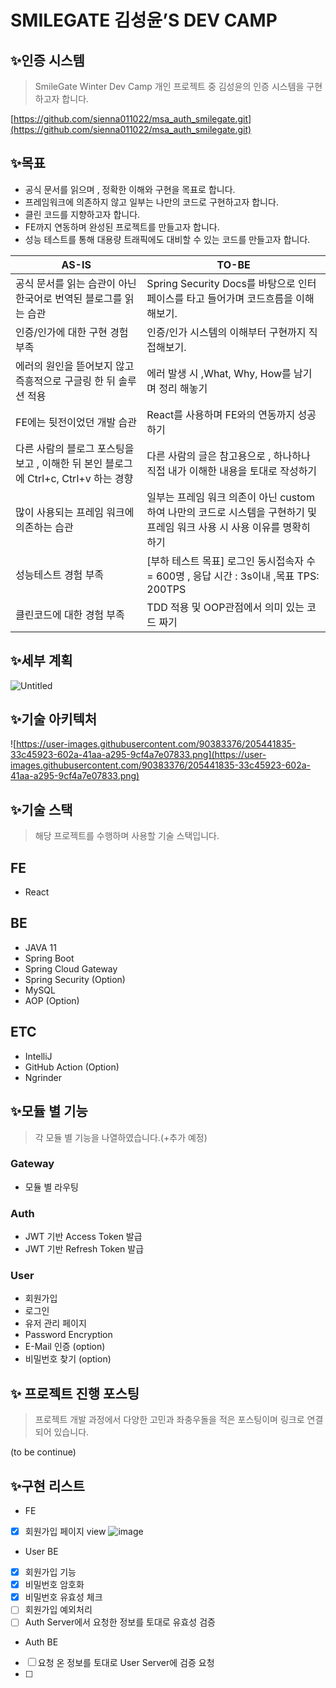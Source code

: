 # SMILEGATE 김성윤’S DEV CAMP

## ✨인증 시스템

> SmileGate Winter Dev Camp 개인 프로젝트 중 김성윤의 인증 시스템을 구현하고자 합니다.
> 

[https://github.com/sienna011022/msa_auth_smilegate.git](https://github.com/sienna011022/msa_auth_smilegate.git)

## ✨목표

- 공식 문서를 읽으며 , 정확한 이해와 구현을 목표로 합니다.
- 프레임워크에 의존하지 않고 일부는 나만의 코드로 구현하고자 합니다.
- 클린 코드를 지향하고자 합니다.
- FE까지 연동하며 완성된 프로젝트를 만들고자 합니다.
- 성능 테스트를 통해 대용량 트래픽에도 대비할 수 있는 코드를 만들고자 합니다.

| AS-IS | TO-BE                                                                    |
| --- |--------------------------------------------------------------------------|
| 공식 문서를 읽는 습관이 아닌 한국어로 번역된 블로그를 읽는 습관 | Spring Security Docs를 바탕으로 인터페이스를 타고 들어가며 코드흐름을 이해해보기.                   |
| 인증/인가에 대한 구현 경험 부족 | 인증/인가 시스템의 이해부터 구현까지 직접해보기.                                              |
| 에러의 원인을 뜯어보지 않고 즉흥적으로 구글링 한 뒤 솔루션 적용 | 에러 발생 시 ,What, Why, How를 남기며 정리 해놓기                                      |
| FE에는 뒷전이었던 개발 습관 | React를 사용하며 FE와의 연동까지 성공하기                                               |
| 다른 사람의 블로그 포스팅을 보고 , 이해한 뒤 본인 블로그에 Ctrl+c, Ctrl+v 하는 경향 | 다른 사람의 글은 참고용으로 , 하나하나 직접 내가 이해한 내용을 토대로 작성하기                            |
| 많이 사용되는 프레임 워크에 의존하는 습관 | 일부는 프레임 워크 의존이 아닌 custom하여 나만의 코드로 시스템을 구현하기 및 프레임 워크 사용 시 사용 이유를 명확히 하기 |
| 성능테스트 경험 부족 | [부하 테스트 목표] 로그인 동시접속자 수 = 600명 , 응답 시간  : 3s이내 ,목표 TPS: 200TPS           |
| 클린코드에 대한 경험 부족 | TDD 적용 및 OOP관점에서 의미 있는 코드 짜기                                             |

## ✨세부 계획

![Untitled](SMILEGATE%20%E1%84%80%E1%85%B5%E1%86%B7%E1%84%89%E1%85%A5%E1%86%BC%E1%84%8B%E1%85%B2%E1%86%AB%E2%80%99S%20DEV%20CAMP%20428ffffff89846cbb5317cb1c17e830d/Untitled.png)

## ✨기술 아키텍처

![https://user-images.githubusercontent.com/90383376/205441835-33c45923-602a-41aa-a295-9cf4a7e07833.png](https://user-images.githubusercontent.com/90383376/205441835-33c45923-602a-41aa-a295-9cf4a7e07833.png)

## ✨기술 스택

> 해당 프로젝트를 수행하며 사용할 기술 스택입니다.
> 

## FE

- React

## BE

- JAVA 11
- Spring Boot
- Spring Cloud Gateway
- Spring Security (Option)
- MySQL
- AOP (Option)

## ETC

- IntelliJ
- GitHub Action (Option)
- Ngrinder

## ✨모듈 별 기능

> 각 모듈 별 기능을 나열하였습니다.(+추가 예정)
> 

### Gateway

- 모듈 별 라우팅

### Auth

- JWT 기반  Access Token 발급
- JWT 기반 Refresh Token 발급

### User

- 회원가입
- 로그인
- 유저 관리 페이지
- Password Encryption
- E-Mail 인증 (option)
- 비밀번호 찾기 (option)

## ✨ 프로젝트 진행 포스팅

> 프로젝트 개발 과정에서 다양한 고민과 좌충우돌을 적은 포스팅이며 링크로 연결되어 있습니다.
> 

(to be continue)

## ✨구현 리스트

* FE
- [X] 회원가입 페이지 view
![image](https://user-images.githubusercontent.com/90383376/206737250-a655a078-fcad-4798-9198-d5941219e568.png)

* User BE
- [X] 회원가입 기능
- [X] 비밀번호 암호화
- [X] 비밀번호 유효성 체크
- [ ] 회원가입 예외처리
- [ ] Auth Server에서 요청한 정보를 토대로 유효성 검증

* Auth BE
- [ ] 요청 온 정보를 토대로 User Server에 검증 요청
- [ ] 
